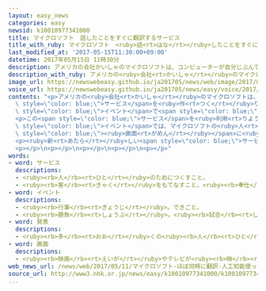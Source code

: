 ```yaml
---
layout: easy_news
categories: easy
newsid: k10010977341000
title: マイクロソフト　話したことをすぐに翻訳するサービス
title_with_ruby: マイクロソフト　<ruby>話<rt>はな</rt></ruby>したことをすぐに<ruby>翻訳<rt>ほんやく</rt></ruby>するサービス
last_modified_at: '2017-05-15T11:30:00+09:00'
datetime: 2017年05月15日 11時30分
description: アメリカの会社かいしゃのマイクロソフトは、コンピューターが自分じぶんで考かんがえる「人工知能じんこうちのう」という技術ぎじゅつを使つかった新あたらしいサービスを作つくりました。
description_with_ruby: アメリカの<ruby>会社<rt>かいしゃ</rt></ruby>のマイクロソフトは、コンピューターが<ruby>自分<rt>じぶん</rt></ruby>で<ruby>考<rt>かんが</rt></ruby>える「<ruby>人工知能<rt>じんこうちのう</rt></ruby>」という<ruby>技術<rt>ぎじゅつ</rt></ruby>を<ruby>使<rt>つか</rt></ruby>った<ruby>新<rt>あたら</rt></ruby>しいサービスを<ruby>作<rt>つく</rt></ruby>りました。
image_url: https://newswebeasy.github.io/ja201705/news/web/image/2017/05/15/k10010977341000.jpg
voice_url: https://newswebeasy.github.io/ja201705/news/easy/voice/2017/05/15/k10010977341000.mp3
contents: "<p>アメリカの<ruby>会社<rt>かいしゃ</rt></ruby>のマイクロソフトは、コンピューターが<ruby>自分<rt>じぶん</rt></ruby>で<ruby>考<rt>かんが</rt></ruby>える「<ruby>人工知能<rt>じんこうちのう</rt></ruby>」という<ruby>技術<rt>ぎじゅつ</rt></ruby>を<ruby>使<rt>つか</rt></ruby>った<ruby>新<rt>あたら</rt></ruby>しい<span\
  \ style=\"color: blue;\">サービス</span>を<ruby>作<rt>つく</rt></ruby>りました。<ruby>会社<rt>かいしゃ</rt></ruby>が<ruby>開<rt>ひら</rt></ruby>いた<span\
  \ style=\"color: blue;\">イベント</span>で<span style=\"color: blue;\"><ruby>発表<rt>はっぴょう</rt></ruby></span>しました。</p>\n\
  <p>この<span style=\"color: blue;\">サービス</span>を<ruby>利用<rt>りよう</rt></ruby>すると、<ruby>話<rt>はな</rt></ruby>したことをすぐに<ruby>日本語<rt>にほんご</rt></ruby>など６０<ruby>以上<rt>いじょう</rt></ruby>のことばに<ruby>翻訳<rt>ほんやく</rt></ruby>することができます。<ruby>会議<rt>かいぎ</rt></ruby>でみんなに<ruby>話<rt>はなし</rt></ruby>をするときなどに<ruby>便利<rt>べんり</rt></ruby>です。<span\
  \ style=\"color: blue;\">イベント</span>では、マイクロソフトの<ruby>人<rt>ひと</rt></ruby>がスペイン<ruby>語<rt>ご</rt></ruby>で<ruby>話<rt>はな</rt></ruby>すと、すぐに<ruby>会場<rt>かいじょう</rt></ruby>の<ruby>大<rt>おお</rt></ruby>きな<span\
  \ style=\"color: blue;\"><ruby>画面<rt>がめん</rt></ruby></span>に<ruby>英語<rt>えいご</rt></ruby>の<ruby>翻訳<rt>ほんやく</rt></ruby>が<ruby>出<rt>で</rt></ruby>ました。</p>\n\
  <p><ruby>新<rt>あたら</rt></ruby>しい<span style=\"color: blue;\">サービス</span>は、インターネットを<ruby>使<rt>つか</rt></ruby>って<ruby>自分<rt>じぶん</rt></ruby>のコンピューターやスマートフォンで<ruby>利用<rt>りよう</rt></ruby>することができます。</p>\n\
  <p></p>\n<p></p>\n<p></p>\n<p></p>\n<p></p>"
words:
- word: サービス
  descriptions:
  - <ruby><rb>人</rb><rt>ひと</rt></ruby>のためにつくすこと。
  - <ruby><rb>客</rb><rt>きゃく</rt></ruby>をもてなすこと。<ruby><rb>奉仕</rb><rt>ほうし</rt></ruby>。
- word: イベント
  descriptions:
  - <ruby><rb>行事</rb><rt>ぎょうじ</rt></ruby>。できごと。
  - <ruby><rb>勝負</rb><rt>しょうぶ</rt></ruby>。<ruby><rb>試合</rb><rt>しあい</rt></ruby>。
- word: 発表
  descriptions:
  - <ruby><rb>多</rb><rt>おお</rt></ruby>くの<ruby><rb>人</rb><rt>ひと</rt></ruby>に<ruby><rb>広</rb><rt>ひろ</rt></ruby>く<ruby><rb>知</rb><rt>し</rt></ruby>らせること。
- word: 画面
  descriptions:
  - <ruby><rb>映画</rb><rt>えいが</rt></ruby>やテレビが<ruby><rb>映</rb><rt>うつ</rt></ruby>っている<ruby><rb>部分</rb><rt>ぶぶん</rt></ruby>。
web_news_url: /news/web/2017/05/11/マイクロソフト-ほぼ同時に翻訳-人工知能使った新技術発表/
source_url: http://www3.nhk.or.jp/news/easy/k10010977341000/k10010977341000.html
...
```

